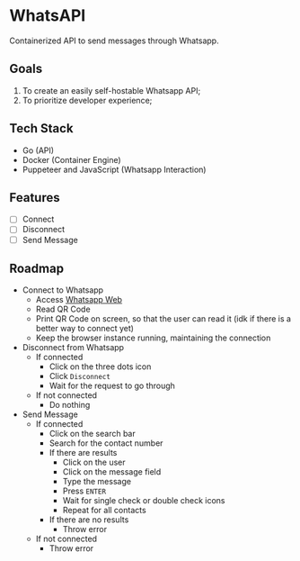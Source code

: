 # WhatsAPI

Containerized API to send messages through Whatsapp.

## Goals

1. To create an easily self-hostable Whatsapp API;
2. To prioritize developer experience;

## Tech Stack

- Go (API)
- Docker (Container Engine)
- Puppeteer and JavaScript (Whatsapp Interaction)

## Features

- [ ] Connect
- [ ] Disconnect
- [ ] Send Message

## Roadmap

- Connect to Whatsapp
  - Access [Whatsapp Web](https://web.whatsapp.com)
  - Read QR Code
  - Print QR Code on screen, so that the user can read it (idk if there is a better way to connect yet)
  - Keep the browser instance running, maintaining the connection
- Disconnect from Whatsapp
  - If connected
    - Click on the three dots icon
    - Click `Disconnect`
    - Wait for the request to go through
  - If not connected
    - Do nothing
- Send Message
  - If connected
    - Click on the search bar
    - Search for the contact number
    - If there are results
      - Click on the user
      - Click on the message field
      - Type the message
      - Press `ENTER`
      - Wait for single check or double check icons
      - Repeat for all contacts
    - If there are no results
      - Throw error
  - If not connected
    - Throw error
